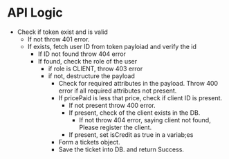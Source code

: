 # API Logic

- Check if token exist and is valid
  - If not throw 401 error.
  - If exists, fetch user ID from token payloiad and verify the id
    - If ID not found throw 404 error
    - If found, check the role of the user
      - if role is CLIENT, throw 403 error
      - if not, destructure the payload
        - Check for required attributes in the payload. Throw 400 error if all required attributes not present.
        - If pricePaid is less that price, check if client ID is present.
          - If not present throw 400 error.
          - If present, check of the client exists in the DB.
            - If not throw 404 error, saying client not found, Please register the client.
          - If present, set isCredit as true in a variab;es
        - Form a tickets object.
        - Save the ticket into DB. and return Success.
